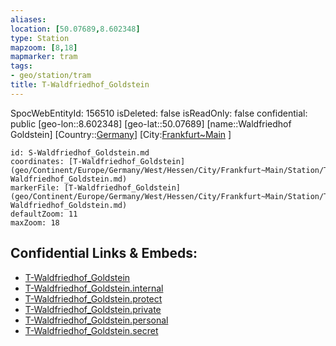 ```yaml
---
aliases: 
location: [50.07689,8.602348]
type: Station 
mapzoom: [8,18] 
mapmarker: tram 
tags:
- geo/station/tram
title: T-Waldfriedhof_Goldstein
---
```

SpocWebEntityId: 156510
isDeleted: false
isReadOnly: false
confidential: public
[geo-lon::8.602348]
[geo-lat::50.07689]
[name::Waldfriedhof Goldstein]
[Country::[Germany](geo/Continent/Europe/Germany.md)]
[City:[Frankfurt~Main](geo/Continent/Europe/Germany/West/Hessen/City/Frankfurt~Main.md) ]


```leaflet
id: S-Waldfriedhof_Goldstein.md
coordinates: [T-Waldfriedhof_Goldstein](geo/Continent/Europe/Germany/West/Hessen/City/Frankfurt~Main/Station/T-Waldfriedhof_Goldstein.md)
markerFile: [T-Waldfriedhof_Goldstein](geo/Continent/Europe/Germany/West/Hessen/City/Frankfurt~Main/Station/T-Waldfriedhof_Goldstein.md)
defaultZoom: 11 
maxZoom: 18
```


## Confidential Links & Embeds: 
- [T-Waldfriedhof_Goldstein](../../../../../../../../../../_public/geo/Continent/Europe/Germany/West/Hessen/City/Frankfurt~Main/Station/T-Waldfriedhof_Goldstein.md) 
- [T-Waldfriedhof_Goldstein.internal](../../../../../../../../../../_internal/geo/Continent/Europe/Germany/West/Hessen/City/Frankfurt~Main/Station/T-Waldfriedhof_Goldstein.internal.md) 
- [T-Waldfriedhof_Goldstein.protect](../../../../../../../../../../_protect/geo/Continent/Europe/Germany/West/Hessen/City/Frankfurt~Main/Station/T-Waldfriedhof_Goldstein.protect.md) 
- [T-Waldfriedhof_Goldstein.private](../../../../../../../../../../_private/geo/Continent/Europe/Germany/West/Hessen/City/Frankfurt~Main/Station/T-Waldfriedhof_Goldstein.private.md) 
- [T-Waldfriedhof_Goldstein.personal](../../../../../../../../../../_personal/geo/Continent/Europe/Germany/West/Hessen/City/Frankfurt~Main/Station/T-Waldfriedhof_Goldstein.personal.md) 
- [T-Waldfriedhof_Goldstein.secret](../../../../../../../../../../_secret/geo/Continent/Europe/Germany/West/Hessen/City/Frankfurt~Main/Station/T-Waldfriedhof_Goldstein.secret.md) 
